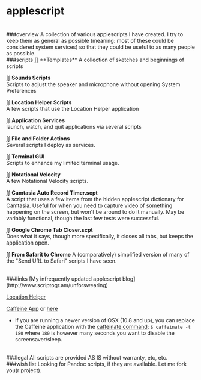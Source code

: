 applescript
============
<BR>
###overview
A collection of various applescripts I have created. I try to keep them as general as possible (meaning: most of these could be considered system services) so that they could be useful to as many people as possible.

<BR>
###scripts 
∫∫ **Templates**  
A collection of sketches and beginnings of scripts

∫∫ **Sounds Scripts**  
Scripts to adjust the speaker and microphone without opening System Preferences

∫∫ **Location Helper Scripts**  
A few scripts that use the Location Helper application

∫∫ **Application Services**  
launch, watch, and quit applications via several scripts

∫∫ **File and Folder Actions**  
Several scripts I deploy as services. 

∫∫ **Terminal GUI**  
Scripts to enhance my limited terminal usage.

∫∫ **Notational Velocity**  
A few Notational Velocity scripts. 

∫∫ **Camtasia Auto Record Timer.scpt**  
A script that uses a few items from the hidden applescript dictionary for Camtasia. Useful for when you need to capture video of something happening on the screen, but won't be around to do it manually. May be variably functional, though the last few tests were successful. 

∫∫ **Google Chrome Tab Closer.scpt**  
Does what it says, though more specifically, it closes all tabs, but keeps the application open. 

∫∫ **From Safarit to Chrome**
A (comparatively) simplified version of many of the "Send URL to Safari" scripts I have seen. 

<BR>
###links
[My infrequently updated applescript blog](http://www.scriptogr.am/unforswearing)

[Location Helper](http://www.mousedown.net/mouseware/LocationHelper.html)  

[Caffeine App](http://lightheadsw.com/caffeine/) or [here](http://macdownload.informer.com/caffeine)  
  - if you are running a newer version of OSX (10.8 and up), you can replace the Caffeine application with the [caffeinate command](https://developer.apple.com/library/mac/documentation/Darwin/Reference/Manpages/man8/caffeinate.8.html): ``$ caffeinate -t 180`` where ``180`` is however many seconds you want to disable the screensaver/sleep.

<BR>
###legal
All scripts are provided AS IS without warranty, etc, etc. 

<BR>
###wish list
Looking for Pandoc scripts, if they are available. Let me fork you(r project). 
